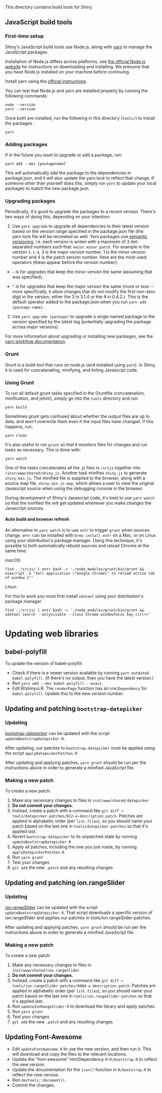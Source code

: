 This directory contains build tools for Shiny.


## JavaScript build tools

### First-time setup
Shiny's JavaScript build tools use Node.js, along with [yarn](https://yarnpkg.com/) to manage the JavaScript packages.

Installation of Node.js differs across platforms, see [the official Node.js website](https://nodejs.org/) for instructions on downloading and installing. We presume that you have Node.js installed on your machine before continuing.

Install yarn using the [official instructions](https://yarnpkg.com/en/docs/install).

You can test that Node.js and yarn are installed properly by running the following commands:

```
node --version
yarn --version
```

Once both are installed, run the following in this directory (`tools/`) to install the packages :

```
yarn
```

### Adding packages
If in the future you want to upgrade or add a package, run:

```
yarn add --dev [packagename]
```

This will automatically add the package to the dependencies in package.json, and it will also update the yarn.lock to reflect that change. If someone other than yourself does this, simply run `yarn` to update your local packages to match the new package.json.

### Upgrading packages
Periodically, it's good to upgrade the packages to a recent version. There's two ways of doing this, depending on your intention:

1. Use `yarn upgrade` to upgrade all dependencies to their latest version based on the version range specified in the package.json file (the yarn.lock file will be recreated as well. Yarn packages use [semantic versioning](https://yarnpkg.com/en/docs/dependency-versions), i.e. each version is writen with a maximum of 3 dot-separated numbers such that: `major.minor.patch`. For example in the version `3.1.4`, 3 is the major version number, 1 is the minor version number and 4 is the patch version number. Here are the most used operators (these appear before the version number):

  - `~` is for upgrades that keep the minor version the same (assuming that was specified);

  - `^` is for upgrades that keep the major version the same (more or less -- more specifically, it allow changes that do not modify the first non-zero digit in the version, either the 3 in 3.1.4 or the 4 in 0.4.2.). This is the default operator added to the package.json when you run `yarn add [package-name]`.

2. Use `yarn upgrade [package]` to upgrade a single named package to the version specified by the latest tag (potentially upgrading the package across major versions).

For more information about upgrading or installing new packages, see the [yarn workflow documentation](https://yarnpkg.com/en/docs/yarn-workflow).

### Grunt
Grunt is a build tool that runs on node.js (and installed using `yarn`). In Shiny, it is used for concatenating, minifying, and linting Javascript code.

### Using Grunt
To run all default grunt tasks specified in the Gruntfile (concatenation, minification, and jshint), simply go into the `tools` directory and run:

```
yarn build
```

Sometimes grunt gets confused about whether the output files are up to date, and won't overwrite them even if the input files have changed. If this happens, run:

```
yarn clean
```

It's also useful to run `grunt` so that it monitors files for changes and run tasks as necessary. This is done with:

```
yarn watch
```

One of the tasks concatenates all the .js files in `/srcjs` together into `/inst/www/shared/shiny.js`. Another task minifies `shiny.js` to generate `shiny.min.js`. The minified file is supplied to the browser, along with a source map file, `shiny.min.js.map`, which allows a user to view the original Javascript source when using the debugging console in the browser.

During development of Shiny's Javascript code, it's best to use `yarn watch` so that the minified file will get updated whenever you make changes the Javascript sources.

#### Auto build and browser refresh

An alternative to `yarn watch` is to use `entr` to trigger `grunt` when sources change. `entr` can be installed with `brew install entr` on a Mac, or on Linux using your distribution's package manager. Using this technique, it's possible to both automatically rebuild sources and reload Chrome at the same time:

*macOS*:

```
find ../srcjs/ | entr bash -c './node_modules/grunt/bin/grunt && osascript -e "tell application \"Google Chrome\" to reload active tab of window 1"'
```

*Linux*:

For this to work you must first install `xdotool` using your distribution's package manager.

```
find ../srcjs/ | entr bash -c './node_modules/grunt/bin/grunt && xdotool search --onlyvisible --class Chrome windowfocus key ctrl+r'
```

Updating web libraries
======================

## babel-polyfill

To update the version of babel-polyfill:

* Check if there is a newer version available by running `yarn outdated babel-polyfill`. (If there's no output, then you have the latest version.)
* Run `yarn add --dev babel-polyfill --exact`.
* Edit R/shinyui.R. The `renderPage` function has an `htmlDependency` for
  `babel-polyfill`. Update this to the new version number.

## Updating and patching `bootstrap-datepicker`

### Updating

[bootstrap-datepicker](https://github.com/uxsolutions/bootstrap-datepicker) can be updated with the script `updateBootstrapDatepicker.R`.

After updating, our patches to `bootstrap-datepicker` must be applied using the script `applyDatepickerPatches.R`

After updating and applying patches, `yarn grunt` should be run per the instructions above in order to generate a minified JavaScript file.

### Making a new patch

To create a new patch:

1. Make any necessary changes to files in `inst/www/shared/datepicker`
1. **Do not commit your changes.**
1. Instead, create a patch with a command like `git diff > tools/datepicker-patches/012-a-description.patch`. Patches are applied in alphabetic order (per `list.files`), so you should name your patch based on the last one in `tools/datepicker-patches` so that it's applied last.
1. Revert `bootstrap-datepicker` to its unpatched state by running `updateBootstrapDatepicker.R`
1. Apply all patches, including the one you just made, by running `applyDatepickerPatches.R`
1. Run `yarn grunt`
1. Test your changes
1. `git add` the new `.patch` and any resulting changes


## Updating and patching ion.rangeSlider

### Updating

[ion.rangeSlider](https://github.com/IonDen/ion.rangeSlider) can be updated with the script `updateBootstrapDatepicker.R`. That script downloads a specific version of ion.rangeSlider and applies our patches in tools/ion.rangeSlider-patches.

After updating and applying patches, `yarn grunt` should be run per the instructions above in order to generate a minified JavaScript file.

### Making a new patch

To create a new patch:

1. Make any necessary changes to files in `inst/www/shared/ion.rangeSlider`
1. **Do not commit your changes.**
1. Instead, create a patch with a command like `git diff > tools/ion.rangeSlider-patches/0004-a-description.patch`. Patches are applied in alphabetic order (per `list.files`), so you should name your patch based on the last one in `tools/ion.rangeSlider-patches` so that it's applied last.
1. Run `updateIonRangeSlider.R` to download the library and apply patches.
1. Run `yarn grunt`
1. Test your changes
1. `git add` the new `.patch` and any resulting changes


## Updating Font-Awesome

* Edit `updateFontAwesome.R` to use the new version, and then run it. This will download and copy the files to the relevant locations.
* Update the "font-awesome" htmlDependency in `R/bootstrap.R` to reflect the new version.
* Update the documentation for the `icon()` function in `R/bootstrap.R` to reflect the new version.
* Run `devtools::document()`.
* Commit the changes.
